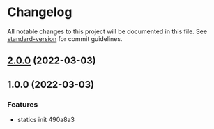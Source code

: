 # Changelog

All notable changes to this project will be documented in this file. See [standard-version](https://github.com/conventional-changelog/standard-version) for commit guidelines.

## [2.0.0](https://github.com/tunframework/tun-statics/compare/v1.0.0...v2.0.0) (2022-03-03)

## 1.0.0 (2022-03-03)


### Features

* statics init 490a8a3
